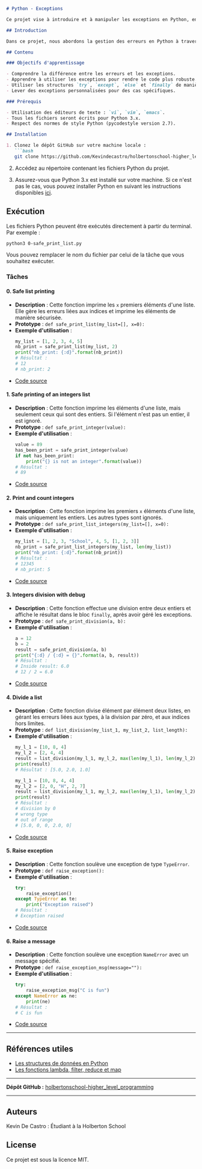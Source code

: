 ```markdown
# Python - Exceptions

Ce projet vise à introduire et à manipuler les exceptions en Python, en utilisant des techniques telles que le `try`, `except`, `finally`, et en abordant des cas spécifiques comme les erreurs de type, les divisions par zéro, etc.

## Introduction

Dans ce projet, nous abordons la gestion des erreurs en Python à travers les exceptions. Vous apprendrez à utiliser les structures `try`, `except`, `else` et `finally`, et à lever des exceptions personnalisées. L'objectif est de rendre votre code plus robuste en anticipant et en gérant correctement les erreurs qui peuvent survenir lors de l'exécution.

## Contenu

### Objectifs d'apprentissage

- Comprendre la différence entre les erreurs et les exceptions.
- Apprendre à utiliser les exceptions pour rendre le code plus robuste.
- Utiliser les structures `try`, `except`, `else` et `finally` de manière efficace.
- Lever des exceptions personnalisées pour des cas spécifiques.

### Prérequis

- Utilisation des éditeurs de texte : `vi`, `vim`, `emacs`.
- Tous les fichiers seront écrits pour Python 3.x.
- Respect des normes de style Python (pycodestyle version 2.7).

## Installation

1. Clonez le dépôt GitHub sur votre machine locale :
   ```bash
   git clone https://github.com/Kevindecastro/holbertonschool-higher_level_programming.git
   ```

2. Accédez au répertoire contenant les fichiers Python du projet.

3. Assurez-vous que Python 3.x est installé sur votre machine. Si ce n'est pas le cas, vous pouvez installer Python en suivant les instructions disponibles [ici](https://www.python.org/downloads/).

## Exécution

Les fichiers Python peuvent être exécutés directement à partir du terminal. Par exemple :

```bash
python3 0-safe_print_list.py
```

Vous pouvez remplacer le nom du fichier par celui de la tâche que vous souhaitez exécuter.

### Tâches

#### 0. Safe list printing

- **Description** : Cette fonction imprime les `x` premiers éléments d'une liste. Elle gère les erreurs liées aux indices et imprime les éléments de manière sécurisée.
- **Prototype** : `def safe_print_list(my_list=[], x=0):`
- **Exemple d'utilisation** :
  ```python
  my_list = [1, 2, 3, 4, 5]
  nb_print = safe_print_list(my_list, 2)
  print("nb_print: {:d}".format(nb_print))
  # Résultat :
  # 12
  # nb_print: 2
  ```
- [Code source](https://github.com/Kevindecastro/holbertonschool-higher_level_programming/blob/main/python-exceptions/0-safe_print_list.py)

#### 1. Safe printing of an integers list

- **Description** : Cette fonction imprime les éléments d'une liste, mais seulement ceux qui sont des entiers. Si l'élément n'est pas un entier, il est ignoré.
- **Prototype** : `def safe_print_integer(value):`
- **Exemple d'utilisation** :
  ```python
  value = 89
  has_been_print = safe_print_integer(value)
  if not has_been_print:
      print("{} is not an integer".format(value))
  # Résultat :
  # 89
  ```
- [Code source](https://github.com/Kevindecastro/holbertonschool-higher_level_programming/blob/main/python-exceptions/1-safe_print_integer.py)

#### 2. Print and count integers

- **Description** : Cette fonction imprime les premiers `x` éléments d'une liste, mais uniquement les entiers. Les autres types sont ignorés.
- **Prototype** : `def safe_print_list_integers(my_list=[], x=0):`
- **Exemple d'utilisation** :
  ```python
  my_list = [1, 2, 3, "School", 4, 5, [1, 2, 3]]
  nb_print = safe_print_list_integers(my_list, len(my_list))
  print("nb_print: {:d}".format(nb_print))
  # Résultat :
  # 12345
  # nb_print: 5
  ```
- [Code source](https://github.com/Kevindecastro/holbertonschool-higher_level_programming/blob/main/python-exceptions/2-safe_print_list_integers.py)

#### 3. Integers division with debug

- **Description** : Cette fonction effectue une division entre deux entiers et affiche le résultat dans le bloc `finally`, après avoir géré les exceptions.
- **Prototype** : `def safe_print_division(a, b):`
- **Exemple d'utilisation** :
  ```python
  a = 12
  b = 2
  result = safe_print_division(a, b)
  print("{:d} / {:d} = {}".format(a, b, result))
  # Résultat :
  # Inside result: 6.0
  # 12 / 2 = 6.0
  ```
- [Code source](https://github.com/Kevindecastro/holbertonschool-higher_level_programming/blob/main/python-exceptions/3-safe_print_division.py)

#### 4. Divide a list

- **Description** : Cette fonction divise élément par élément deux listes, en gérant les erreurs liées aux types, à la division par zéro, et aux indices hors limites.
- **Prototype** : `def list_division(my_list_1, my_list_2, list_length):`
- **Exemple d'utilisation** :
  ```python
  my_l_1 = [10, 8, 4]
  my_l_2 = [2, 4, 4]
  result = list_division(my_l_1, my_l_2, max(len(my_l_1), len(my_l_2)))
  print(result)
  # Résultat : [5.0, 2.0, 1.0]
  ```
  ```python
  my_l_1 = [10, 8, 4, 4]
  my_l_2 = [2, 0, "H", 2, 7]
  result = list_division(my_l_1, my_l_2, max(len(my_l_1), len(my_l_2)))
  print(result)
  # Résultat :
  # division by 0
  # wrong type
  # out of range
  # [5.0, 0, 0, 2.0, 0]
  ```
- [Code source](https://github.com/Kevindecastro/holbertonschool-higher_level_programming/blob/main/python-exceptions/4-list_division.py)

#### 5. Raise exception

- **Description** : Cette fonction soulève une exception de type `TypeError`.
- **Prototype** : `def raise_exception():`
- **Exemple d'utilisation** :
  ```python
  try:
      raise_exception()
  except TypeError as te:
      print("Exception raised")
  # Résultat :
  # Exception raised
  ```
- [Code source](https://github.com/Kevindecastro/holbertonschool-higher_level_programming/blob/main/python-exceptions/5-raise_exception.py)

#### 6. Raise a message

- **Description** : Cette fonction soulève une exception `NameError` avec un message spécifié.
- **Prototype** : `def raise_exception_msg(message=""):`
- **Exemple d'utilisation** :
  ```python
  try:
      raise_exception_msg("C is fun")
  except NameError as ne:
      print(ne)
  # Résultat :
  # C is fun
  ```
- [Code source](https://github.com/Kevindecastro/holbertonschool-higher_level_programming/blob/main/python-exceptions/6-raise_exception_msg.py)

---

## Références utiles

- [Les structures de données en Python](https://docs.python.org/3/tutorial/datastructures.html)
- [Les fonctions lambda, filter, reduce et map](https://www.learnpython.org/en/Map,_Filter,_Reduce)

---

**Dépôt GitHub :** [holbertonschool-higher_level_programming](https://github.com/Kevindecastro/holbertonschool-higher_level_programming/tree/main/python-exceptions)

---

## Auteurs

Kevin De Castro : Étudiant à la Holberton School

## License

Ce projet est sous la licence MIT.
```